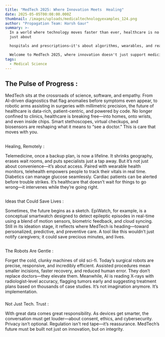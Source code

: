 ```yaml
---
title: "MedTech 2025: Where Innovation Meets  Healing"
date: 2025-05-05T00:08:00.000Z
thumbnail: /images/uploads/medicaltechnologyexamples_124.png
author: "Propagation Team: Harsh Gaur"
summary: >-
  In a world where technology moves faster than ever, healthcare is no longer
  just about 

  hospitals and prescriptions—it's about algorithms, wearables, and real-time diagnostics. 

  Welcome to MedTech 2025, where innovation doesn't just support medicine—it redefines it.
tags:
  - Medical Science
---
```

## The Pulse of Progress :

MedTech sits at the crossroads of science, software, and empathy. From AI-driven 
diagnostics that flag anomalies before symptoms even appear, to robotic arms assisting in 
surgeries with millimetric precision, the future of healthcare is data-rich, patient-centric, and 
powered by code. 
No longer confined to clinics, healthcare is breaking free—into homes, onto wrists, and even 
inside chips. Smart stethoscopes, virtual checkups, and biosensors are reshaping what it 
means to “see a doctor.” This is care that moves with you. 

## 
Healing, Remotely :

Telemedicine, once a backup plan, is now a lifeline. It shrinks geography, erases wait rooms, 
and puts specialists just a tap away. But it’s not just about convenience—it’s about access. 
Paired with wearable health monitors, telehealth empowers people to track their vitals in real 
time. Diabetics can manage glucose seamlessly. Cardiac patients can be alerted before trouble 
strikes. It’s healthcare that doesn’t wait for things to go wrong—it intervenes while they’re 
going right. 

## 
Ideas that Could Save Lives :

Sometimes, the future begins as a sketch. EpiWatch, for example, is a conceptual 
smartwatch designed to detect epileptic episodes in real-time using a blend of motion sensors, 
biometric feedback, and cloud syncing. Still in its ideation stage, it reflects where MedTech is 
heading—toward personalized, predictive, and preventive care. A tool like this wouldn’t just 
notify caregivers; it could save precious minutes, and lives. 

## 
The Robots Are Gentle :

Forget the cold, clunky machines of old sci-fi. Today’s surgical robots are precise, 
responsive, and incredibly efficient. Assisted procedures mean smaller incisions, faster 
recovery, and reduced human error. They don’t replace doctors—they elevate them. 
Meanwhile, AI is reading X-rays with radiologist-level accuracy, flagging tumors early and 
suggesting treatment plans based on thousands of case studies. It’s not imagination anymore. 
It’s implementation. 

### 
Not Just Tech. Trust :

With great data comes great responsibility. As devices get smarter, the conversation must get 
louder—about consent, ethics, and cybersecurity. Privacy isn’t optional. Regulation isn't red 
tape—it’s reassurance. 
MedTech’s future must be built not just on innovation, but on integrity.
